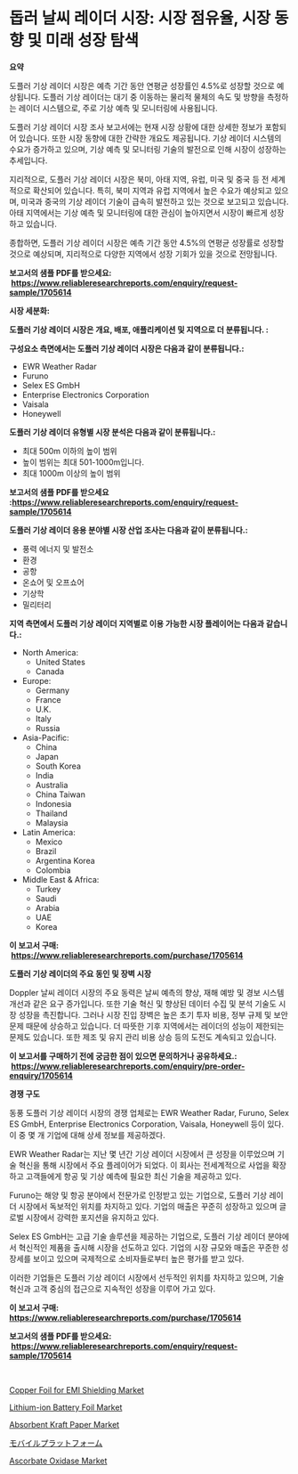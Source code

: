 <p><h1>돕러 날씨 레이더 시장: 시장 점유율, 시장 동향 및 미래 성장 탐색</h1></p><p><strong>요약</strong></p>
<p><p>도플러 기상 레이더 시장은 예측 기간 동안 연평균 성장률인 4.5%로 성장할 것으로 예상됩니다. 도플러 기상 레이더는 대기 중 이동하는 물리적 물체의 속도 및 방향을 측정하는 레이더 시스템으로, 주로 기상 예측 및 모니터링에 사용됩니다.</p><p>도플러 기상 레이더 시장 조사 보고서에는 현재 시장 상황에 대한 상세한 정보가 포함되어 있습니다. 또한 시장 동향에 대한 간략한 개요도 제공됩니다. 기상 레이더 시스템의 수요가 증가하고 있으며, 기상 예측 및 모니터링 기술의 발전으로 인해 시장이 성장하는 추세입니다.</p><p>지리적으로, 도플러 기상 레이더 시장은 북미, 아태 지역, 유럽, 미국 및 중국 등 전 세계적으로 확산되어 있습니다. 특히, 북미 지역과 유럽 지역에서 높은 수요가 예상되고 있으며, 미국과 중국의 기상 레이더 기술이 급속히 발전하고 있는 것으로 보고되고 있습니다. 아태 지역에서는 기상 예측 및 모니터링에 대한 관심이 높아지면서 시장이 빠르게 성장하고 있습니다.</p><p>종합하면, 도플러 기상 레이더 시장은 예측 기간 동안 4.5%의 연평균 성장률로 성장할 것으로 예상되며, 지리적으로 다양한 지역에서 성장 기회가 있을 것으로 전망됩니다.</p></p>
<p><strong>보고서의 샘플 PDF를 받으세요: &nbsp;<a href="https://www.reliableresearchreports.com/enquiry/request-sample/1705614">https://www.reliableresearchreports.com/enquiry/request-sample/1705614</a></strong></p>
<p><strong>시장 세분화:</strong></p>
<p><strong> 도플러 기상 레이더 시장은 개요, 배포, 애플리케이션 및 지역으로 더 분류됩니다. :</strong></p>
<p><strong>구성요소 측면에서는 도플러 기상 레이더 시장은 다음과 같이 분류됩니다.:</strong></p>
<p><ul><li>EWR Weather Radar</li><li>Furuno</li><li>Selex ES GmbH</li><li>Enterprise Electronics Corporation</li><li>Vaisala</li><li>Honeywell</li></ul></p>
<p><strong> 도플러 기상 레이더 유형별 시장 분석은 다음과 같이 분류됩니다.:</strong></p>
<p><ul><li>최대 500m 이하의 높이 범위</li><li>높이 범위는 최대 501-1000m입니다.</li><li>최대 1000m 이상의 높이 범위</li></ul></p>
<p><strong>보고서의 샘플 PDF를 받으세요 :<a href="https://www.reliableresearchreports.com/enquiry/request-sample/1705614">https://www.reliableresearchreports.com/enquiry/request-sample/1705614</a></strong></p>
<p><strong> 도플러 기상 레이더 응용 분야별 시장 산업 조사는 다음과 같이 분류됩니다.:</strong></p>
<p><ul><li>풍력 에너지 및 발전소</li><li>환경</li><li>공항</li><li>온쇼어 및 오프쇼어</li><li>기상학</li><li>밀리터리</li></ul></p>
<p><strong>지역 측면에서 도플러 기상 레이더 지역별로 이용 가능한 시장 플레이어는 다음과 같습니다.:</strong></p>
<p><ul>
    <li>
        North America:
        <ul>
            <li>United States</li>
            <li>Canada</li>
        </ul>
    </li>
    <li>
        Europe:
        <ul>
            <li>Germany</li>
            <li>France</li>
            <li>U.K.</li>
            <li>Italy</li>
            <li>Russia</li>
        </ul>
    </li>
    <li>
        Asia-Pacific:
        <ul>
            <li>China</li>
            <li>Japan</li>
            <li>South Korea</li>
            <li>India</li>
            <li>Australia</li>
            <li>China Taiwan</li>
            <li>Indonesia</li>
            <li>Thailand</li>
            <li>Malaysia</li>
        </ul>
    </li>
    <li>
        Latin America:
        <ul>
            <li>Mexico</li>
            <li>Brazil</li>
            <li>Argentina Korea</li>
            <li>Colombia</li>
        </ul>
    </li>
    <li>
        Middle East & Africa:
        <ul>
            <li>Turkey</li>
            <li>Saudi</li>
            <li>Arabia</li>
            <li>UAE</li>
            <li>Korea</li>
        </ul>
    </li>
    </ul></p>
<p><strong>이 보고서 구매: &nbsp;<a href="https://www.reliableresearchreports.com/purchase/1705614">https://www.reliableresearchreports.com/purchase/1705614</a></strong></p>
<p><strong>도플러 기상 레이더의 주요 동인 및 장벽 시장</strong></p>
<p><p>Doppler 날씨 레이더 시장의 주요 동력은 날씨 예측의 향상, 재해 예방 및 경보 시스템 개선과 같은 요구 증가입니다. 또한 기술 혁신 및 향상된 데이터 수집 및 분석 기술도 시장 성장을 촉진합니다. 그러나 시장 진입 장벽은 높은 초기 투자 비용, 정부 규제 및 보안 문제 때문에 상승하고 있습니다. 더 따뜻한 기후 지역에서는 레이더의 성능이 제한되는 문제도 있습니다. 또한 제조 및 유지 관리 비용 상승 등의 도전도 계속되고 있습니다.</p></p>
<p><strong>이 보고서를 구매하기 전에 궁금한 점이 있으면 문의하거나 공유하세요.: &nbsp;<a href="https://www.reliableresearchreports.com/enquiry/pre-order-enquiry/1705614">https://www.reliableresearchreports.com/enquiry/pre-order-enquiry/1705614</a></strong></p>
<p><strong>경쟁 구도</strong></p>
<p><p>동풍 도플러 기상 레이더 시장의 경쟁 업체로는 EWR Weather Radar, Furuno, Selex ES GmbH, Enterprise Electronics Corporation, Vaisala, Honeywell 등이 있다. 이 중 몇 개 기업에 대해 상세 정보를 제공하겠다.</p><p>EWR Weather Radar는 지난 몇 년간 기상 레이더 시장에서 큰 성장을 이루었으며 기술 혁신을 통해 시장에서 주요 플레이어가 되었다. 이 회사는 전세계적으로 사업을 확장하고 고객들에게 항공 및 기상 예측에 필요한 최신 기술을 제공하고 있다.</p><p>Furuno는 해양 및 항공 분야에서 전문가로 인정받고 있는 기업으로, 도플러 기상 레이더 시장에서 독보적인 위치를 차지하고 있다. 기업의 매출은 꾸준히 성장하고 있으며 글로벌 시장에서 강력한 포지션을 유지하고 있다.</p><p>Selex ES GmbH는 고급 기술 솔루션을 제공하는 기업으로, 도플러 기상 레이더 분야에서 혁신적인 제품을 출시해 시장을 선도하고 있다. 기업의 시장 규모와 매출은 꾸준한 성장세를 보이고 있으며 국제적으로 소비자들로부터 높은 평가를 받고 있다.</p><p>이러한 기업들은 도플러 기상 레이더 시장에서 선두적인 위치를 차지하고 있으며, 기술 혁신과 고객 중심의 접근으로 지속적인 성장을 이루어 가고 있다.</p></p>
<p><strong>이 보고서 구매: &nbsp; <a href="https://www.reliableresearchreports.com/purchase/1705614">https://www.reliableresearchreports.com/purchase/1705614</a></strong></p>
<p><strong>보고서의 샘플 PDF를 받으세요: &nbsp;<a href="https://www.reliableresearchreports.com/enquiry/request-sample/1705614">https://www.reliableresearchreports.com/enquiry/request-sample/1705614</a></strong><strong></strong></p>
<p>&nbsp;</p>
<p><p><a href="https://silk-columnist-571.notion.site/Copper-Foil-for-EMI-Shielding-Market-Size-Growing-and-Forecasted-for-period-from-2024-2031-and-pro-24987366581949758124c0bfdad08bf1">Copper Foil for EMI Shielding Market</a></p><p><a href="https://cat-emmental-94b.notion.site/Lithium-ion-Battery-Foil-Market-Size-Share-Trends-Analysis-Report-By-Application-Regional-Outloo-5747a4a2e86f4d9b8ebb9dd761db68a3">Lithium-ion Battery Foil Market</a></p><p><a href="https://github.com/sofayahoo2023/Market-Research-Report-List-3/blob/main/absorbent-kraft-paper-market.md">Absorbent Kraft Paper Market</a></p><p><a href="https://github.com/vhemk0794148/Market-Research-Report-List-1/blob/main/9605304190732.md">モバイルプラットフォーム</a></p><p><a href="https://github.com/joannesouthgate/Market-Research-Report-List-2/blob/main/ascorbate-oxidase-market.md">Ascorbate Oxidase Market</a></p></p>
